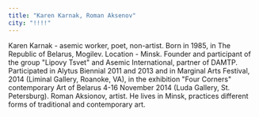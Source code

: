```yaml
---
title: "Karen Karnak, Roman Aksenov"
city: "!!!!"
---
```


Karen Karnak - asemic worker, poet, non-artist. Born in 1985, in The Republic of Belarus, Mogilev. Location - Minsk. Founder and participant of the group "Lipovy Tsvet" and Asemic International, partner of  DAMTP. Participated in Alytus Biennial 2011 and 2013 and in Marginal Arts Festival, 2014 (Liminal Gallery, Roanoke, VA), in the exhibition "Four Corners" contemporary Art of Belarus 4-16 November 2014 (Luda Gallery, St. Petersburg).
Roman Aksionov, artist. He lives in Minsk, practices different forms of traditional and contemporary art.
